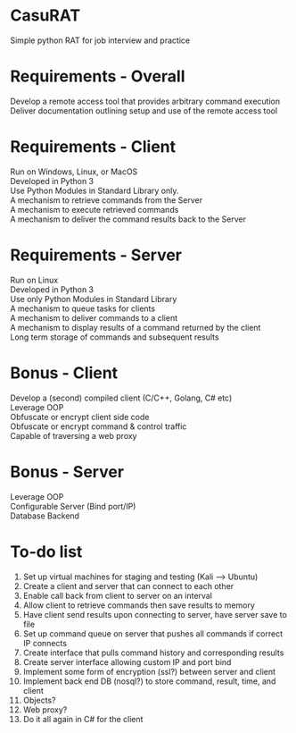 # CasuRAT  
Simple python RAT for job interview and practice  
  
# Requirements - Overall  
Develop a remote access tool that provides arbitrary command execution  
Deliver documentation outlining setup and use of the remote access tool  
  
# Requirements - Client  
Run on Windows, Linux, or MacOS  
Developed in Python 3  
Use Python Modules in Standard Library only.  
A mechanism to retrieve commands from the Server  
A mechanism to execute retrieved commands  
A mechanism to deliver the command results back to the Server  
  
# Requirements - Server  
Run on Linux  
Developed in Python 3  
Use only Python Modules in Standard Library  
A mechanism to queue tasks for clients  
A mechanism to deliver commands to a client  
A mechanism to display results of a command returned by the client  
Long term storage of commands and subsequent results  
  
# Bonus - Client  
Develop a (second) compiled client (C/C++, Golang, C# etc)  
Leverage OOP  
Obfuscate or encrypt client side code  
Obfuscate or encrypt command & control traffic  
Capable of traversing a web proxy  
  
# Bonus - Server  
Leverage OOP  
Configurable Server (Bind port/IP)  
Database Backend  
  
# To-do list  
01. Set up virtual machines for staging and testing (Kali --> Ubuntu)  
02. Create a client and server that can connect to each other  
03. Enable call back from client to server on an interval  
04. Allow client to retrieve commands then save results to memory  
05. Have client send results upon connecting to server, have server save to file  
06. Set up command queue on server that pushes all commands if correct IP connects  
07. Create interface that pulls command history and corresponding results  
08. Create server interface allowing custom IP and port bind  
09. Implement some form of encryption (ssl?) between server and client  
10. Implement back end DB (nosql?) to store command, result, time, and client  
11. Objects?  
12. Web proxy?  
13. Do it all again in C# for the client
